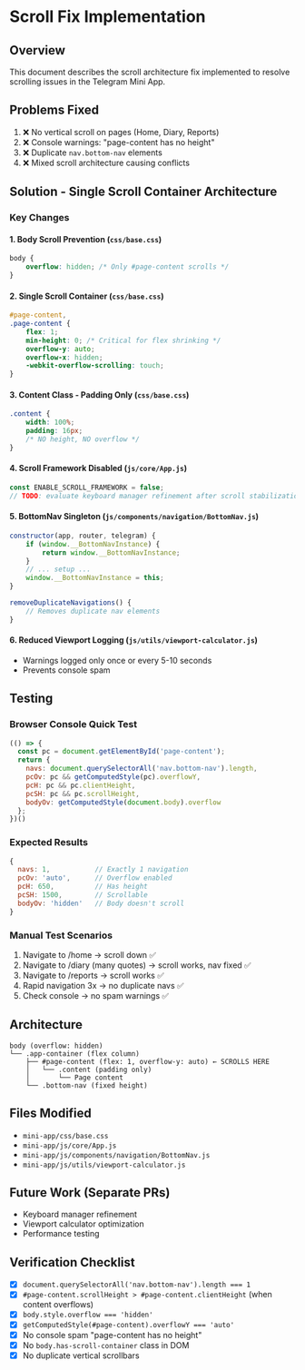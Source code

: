 # Scroll Fix Implementation

## Overview
This document describes the scroll architecture fix implemented to resolve scrolling issues in the Telegram Mini App.

## Problems Fixed
1. ❌ No vertical scroll on pages (Home, Diary, Reports)
2. ❌ Console warnings: "page-content has no height"
3. ❌ Duplicate `nav.bottom-nav` elements
4. ❌ Mixed scroll architecture causing conflicts

## Solution - Single Scroll Container Architecture

### Key Changes

#### 1. Body Scroll Prevention (`css/base.css`)
```css
body {
    overflow: hidden; /* Only #page-content scrolls */
}
```

#### 2. Single Scroll Container (`css/base.css`)
```css
#page-content,
.page-content {
    flex: 1;
    min-height: 0; /* Critical for flex shrinking */
    overflow-y: auto;
    overflow-x: hidden;
    -webkit-overflow-scrolling: touch;
}
```

#### 3. Content Class - Padding Only (`css/base.css`)
```css
.content {
    width: 100%;
    padding: 16px;
    /* NO height, NO overflow */
}
```

#### 4. Scroll Framework Disabled (`js/core/App.js`)
```javascript
const ENABLE_SCROLL_FRAMEWORK = false;
// TODO: evaluate keyboard manager refinement after scroll stabilization
```

#### 5. BottomNav Singleton (`js/components/navigation/BottomNav.js`)
```javascript
constructor(app, router, telegram) {
    if (window.__BottomNavInstance) {
        return window.__BottomNavInstance;
    }
    // ... setup ...
    window.__BottomNavInstance = this;
}

removeDuplicateNavigations() {
    // Removes duplicate nav elements
}
```

#### 6. Reduced Viewport Logging (`js/utils/viewport-calculator.js`)
- Warnings logged only once or every 5-10 seconds
- Prevents console spam

## Testing

### Browser Console Quick Test
```javascript
(() => {
  const pc = document.getElementById('page-content');
  return {
    navs: document.querySelectorAll('nav.bottom-nav').length,
    pcOv: pc && getComputedStyle(pc).overflowY,
    pcH: pc && pc.clientHeight,
    pcSH: pc && pc.scrollHeight,
    bodyOv: getComputedStyle(document.body).overflow
  };
})()
```

### Expected Results
```javascript
{
  navs: 1,           // Exactly 1 navigation
  pcOv: 'auto',      // Overflow enabled
  pcH: 650,          // Has height
  pcSH: 1500,        // Scrollable
  bodyOv: 'hidden'   // Body doesn't scroll
}
```

### Manual Test Scenarios
1. Navigate to /home → scroll down ✅
2. Navigate to /diary (many quotes) → scroll works, nav fixed ✅
3. Navigate to /reports → scroll works ✅
4. Rapid navigation 3x → no duplicate navs ✅
5. Check console → no spam warnings ✅

## Architecture

```
body (overflow: hidden)
└── .app-container (flex column)
    ├── #page-content (flex: 1, overflow-y: auto) ← SCROLLS HERE
    │   └── .content (padding only)
    │       └── Page content
    └── .bottom-nav (fixed height)
```

## Files Modified
- `mini-app/css/base.css`
- `mini-app/js/core/App.js`
- `mini-app/js/components/navigation/BottomNav.js`
- `mini-app/js/utils/viewport-calculator.js`

## Future Work (Separate PRs)
- Keyboard manager refinement
- Viewport calculator optimization
- Performance testing

## Verification Checklist
- [x] `document.querySelectorAll('nav.bottom-nav').length === 1`
- [x] `#page-content.scrollHeight > #page-content.clientHeight` (when content overflows)
- [x] `body.style.overflow === 'hidden'`
- [x] `getComputedStyle(#page-content).overflowY === 'auto'`
- [x] No console spam "page-content has no height"
- [x] No `body.has-scroll-container` class in DOM
- [x] No duplicate vertical scrollbars
